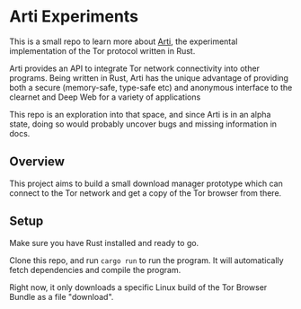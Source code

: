 # Arti Experiments

This is a small repo to learn more about [Arti](https://gitlab.torproject.org/tpo/core/arti), the experimental implementation of the Tor protocol written in Rust.

Arti provides an API to integrate Tor network connectivity into other programs. Being written in Rust, Arti has the unique advantage of providing both a secure (memory-safe, type-safe etc) and anonymous interface to the clearnet and Deep Web for a variety of applications

This repo is an exploration into that space, and since Arti is in an alpha state, doing so would probably uncover bugs and missing information in docs.

## Overview

This project aims to build a small download manager prototype which can connect to the Tor network and get a copy of the Tor browser from there.

## Setup

Make sure you have Rust installed and ready to go.

Clone this repo, and run ```cargo run```
to run the program. It will automatically fetch dependencies and compile the program.

Right now, it only downloads a specific Linux build of the Tor Browser Bundle as a file "download".
